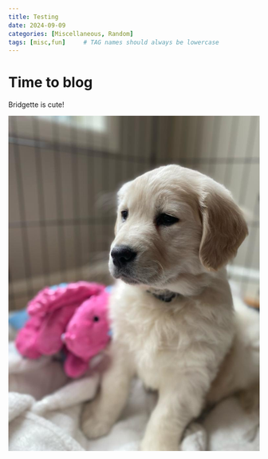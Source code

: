 ```yaml
---
title: Testing
date: 2024-09-09
categories: [Miscellaneous, Random]
tags: [misc,fun]     # TAG names should always be lowercase
---
```

# Time to blog

Bridgette is cute!

![Bridgette](assets/bridgette.jpg)

